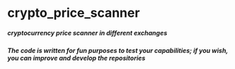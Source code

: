 # crypto_price_scanner
<h5>cryptocurrency price scanner in different exchanges<h5>
<p>
  The code is written for fun purposes to test your capabilities; if you wish, you can improve and develop the repositories
</p>
